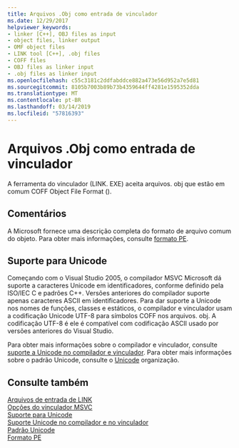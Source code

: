 ```yaml
---
title: Arquivos .Obj como entrada de vinculador
ms.date: 12/29/2017
helpviewer_keywords:
- linker [C++], OBJ files as input
- object files, linker output
- OMF object files
- LINK tool [C++], .obj files
- COFF files
- OBJ files as linker input
- .obj files as linker input
ms.openlocfilehash: c55c3181c2ddfabddce882a473e56d952a7e5d81
ms.sourcegitcommit: 8105b7003b89b73b4359644ff4281e1595352dda
ms.translationtype: MT
ms.contentlocale: pt-BR
ms.lasthandoff: 03/14/2019
ms.locfileid: "57816393"
---
```

# <a name="obj-files-as-linker-input"></a>Arquivos .Obj como entrada de vinculador

A ferramenta do vinculador (LINK. EXE) aceita arquivos. obj que estão em comum COFF Object File Format ().

## <a name="remarks"></a>Comentários

A Microsoft fornece uma descrição completa do formato de arquivo comum do objeto. Para obter mais informações, consulte [formato PE](/windows/desktop/Debug/pe-format).

## <a name="unicode-support"></a>Suporte para Unicode

Começando com o Visual Studio 2005, o compilador MSVC Microsoft dá suporte a caracteres Unicode em identificadores, conforme definido pela ISO/IEC C e padrões C++. Versões anteriores do compilador suporte apenas caracteres ASCII em identificadores. Para dar suporte a Unicode nos nomes de funções, classes e estáticos, o compilador e vinculador usam a codificação Unicode UTF-8 para símbolos COFF nos arquivos. obj. A codificação UTF-8 é ele é compatível com codificação ASCII usado por versões anteriores do Visual Studio.

Para obter mais informações sobre o compilador e vinculador, consulte [suporte a Unicode no compilador e vinculador](unicode-support-in-the-compiler-and-linker.md). Para obter mais informações sobre o padrão Unicode, consulte o [Unicode](http://www.unicode.org/) organização.

## <a name="see-also"></a>Consulte também

[Arquivos de entrada de LINK](link-input-files.md)<br/>
[Opções do vinculador MSVC](linker-options.md)<br/>
[Suporte para Unicode](../../text/support-for-unicode.md)<br/>
[Suporte Unicode no compilador e no vinculador](unicode-support-in-the-compiler-and-linker.md)<br/>
[Padrão Unicode](http://www.unicode.org/)<br/>
[Formato PE](/windows/desktop/Debug/pe-format)
